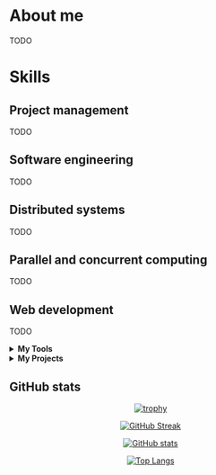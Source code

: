 # About me
TODO

# Skills

## Project management
TODO

## Software engineering
TODO

## Distributed systems
TODO

## Parallel and concurrent computing
TODO

## Web development
TODO 

<details>
    <summary><strong>My Tools</strong></summary>
    <div>
        <strong>Languages</strong>
        <ul>
            <li>Javascript</li>
            <li>Typescript</li>
            <li>Html</li>
            <li>Css</li>
            <li>Php</li>
        </ul>
    </div>
    <div>
        <strong>Frameworks</strong>
        <ul>
            <li>NodeJs</li>
            <li>Express</li>
            <li>React</li>
            <li>Redux</li>
        </ul>
    </div>
    <div>
        <strong>Dependencies management</strong>
        <ul>
            <li>Dependabot</li>
            <li>Npm</li>
            <li>Yarn</li>
        </ul>
    </div>
    <div>
        <strong>Database-side</strong>
        <ul>
            <li>SQL</li>
            <li>MongoDB</li>
            <li>Mongoose</li>
        </ul>
    </div>
    <div>
        <strong>Deployment</strong>
        <ul>
            <li>GitHub actions</li>
            <li>Docker</li>
            <li>Heroku</li>
            <li>AWS</li>
        </ul>
    </div>
    <div>
        <strong>Testing</strong>
        <ul>
            <li>Jest</li>
            <li>Supertest</li>
            <li>React testing library</li>
            <li>Postman</li>
        </ul>
    </div>
    <div>
        <strong>Code quality</strong>
        <ul>
            <li>Eslint</li>
            <li>Jscpd</li>
        </ul>
    </div>
</details>
<details>
    <summary><strong>My Projects</strong></summary>
    <ul>
        <li><strong><a href="https://github.com/Tale152/express-server-template">Express server template</a></strong>
        </br>A template repository for a Typescript Express server that follows the Clean Architecture pattern.
        </li>
        <li><strong><a href="https://github.com/Tale152/brittany">Brittany</a></strong>
        </br>A microservices-oriented distributed Greenhouses manager with dynamic hardware (actuators and sensors) modules.
        </li>
        <li><strong><a href="https://github.com/Tale152/treasure-hunt-final-step">King quest</a></strong>
        </br>Simple React application for the final step of a treasure hunt organized in my group of friends.
        </li>
        <li><strong><a href="https://github.com/AngeloFilaseta/asw-project">Guessr</a></strong>
        </br>A web-based party game where players draw images and guess the meaning of those drawings.
        </li>
    </ul>
</details>

## GitHub stats

<div align="center">

[![trophy](https://github-profile-trophy.vercel.app/?username=Tale152&theme=monokai&title=MultiLanguage,Commits,PullRequest,Repositories,Followers,Stars&colum=1&margin-w=5&margin-h=5)](https://github.com/ryo-ma/github-profile-trophy)

[![GitHub Streak](http://github-readme-streak-stats.herokuapp.com?user=Tale152&theme=dracula)](https://git.io/streak-stats)

[![GitHub stats](https://github-readme-stats.vercel.app/api?username=Tale152&show_icons=true&count_private=true&theme=dracula)](https://github.com/anuraghazra/github-readme-stats)

[![Top Langs](https://github-readme-stats.vercel.app/api/top-langs/?username=Tale152&layout=compact&langs_count=30&theme=dracula)](https://github.com/anuraghazra/github-readme-stats)

</div>
<!--
**Tale152/Tale152** is a ✨ _special_ ✨ repository because its `README.md` (this file) appears on your GitHub profile.

Here are some ideas to get you started:

- 🔭 I’m currently working on ...
- 🌱 I’m currently learning ...
- 👯 I’m looking to collaborate on ...
- 🤔 I’m looking for help with ...
- 💬 Ask me about ...
- 📫 How to reach me: ...
- 😄 Pronouns: ...
- ⚡ Fun fact: ...
-->
